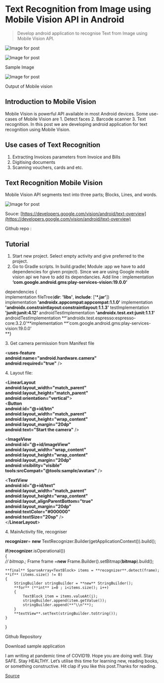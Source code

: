 # Text Recognition from Image using Mobile Vision API in Android

> Develop android application to recognise Text from Image using Mobile Vision API.

![Image for post](https://miro.medium.com/max/28/1*of40W-Yv-Jo3q-QX37rVAg.png?q=20)

![Image for post](https://miro.medium.com/max/2160/1*of40W-Yv-Jo3q-QX37rVAg.png)

Sample Image

![Image for post](https://miro.medium.com/max/2130/1*xBLaf6nxkhrEa8-RXKwy4Q.jpeg)

Output of Mobile vision

Introduction to Mobile Vision
-----------------------------

Mobile Vision is powerful API available in most Android devices. Some use-cases of Mobile Vision are 1. Detect faces 2. Barcode scanner 3. Text recognition. In this post we are developing android application for text recognition using Mobile Vision.

Use cases of Text Recognition
-----------------------------

1.  Extracting Invoices parameters from Invoice and Bills
2.  Digitising documents
3.  Scanning vouchers, cards and etc.

Text Recognition Mobile Vision
------------------------------

Mobile Vision API segments text into three parts; Blocks, Lines, and words.

![Image for post](https://miro.medium.com/max/3532/1*ukvZg9kDbGNdJlHh6UC3BQ.png)

Souce: [https://developers.google.com/vision/android/text-overview](https://developers.google.com/vision/android/text-overview)

Github repo :

Tutorial
--------

1.  Start new project. Select empty activity and give preferred to the project.
2.  Go to Gradle scripts. In build.gradle( Module :app we have to add dependencies for given project). Since we are using Google mobile vision api we have to add its dependancies. Add line : implementation **‘com.google.android.gms:play-services-vision:19.0.0’**

dependencies {  
    implementation fileTree(**dir**: **'libs'**, **include**: \[**'\*.jar'**\])  
    implementation **'androidx.appcompat:appcompat:1.1.0'** implementation **'androidx.constraintlayout:constraintlayout:1.1.3'** testImplementation **'junit:junit:4.12'** androidTestImplementation **'androidx.test.ext:junit:1.1.1'** androidTestImplementation **'androidx.test.espresso:espresso-core:3.2.0'**implementation **'com.google.android.gms:play-services-vision:19.0.0'  
**}

3\. Get camera permission from Manifest file

<**uses-feature  
    android:name="android.hardware.camera"  
    android:required="true"** />

4\. Layout file:

<**LinearLayout  
    android:layout\_width="match\_parent"  
    android:layout\_height="match\_parent"  
    android:orientation="vertical"**\>  
<**Button  
    android:id="@+id/btn"  
    android:layout\_width="match\_parent"  
    android:layout\_height="wrap\_content"  
    android:layout\_margin="20dp"  
    android:text="Start the camera"** />

<**ImageView  
    android:id="@+id/imageView"  
    android:layout\_width="wrap\_content"  
    android:layout\_height="wrap\_content"  
    android:layout\_margin="20dp"  
    android:visibility="visible"  
    tools:srcCompat="@tools:sample/avatars"** />

<**TextView  
    android:id="@+id/text"  
    android:layout\_width="match\_parent"  
    android:layout\_height="wrap\_content"  
    android:layout\_alignParentBottom="true"  
    android:layout\_margin="20dp"  
    android:textColor="#000000"  
    android:textSize="20sp"** />  
</**LinearLayout**\>

4\. MainActivity file, recogniser

**recognizer**\=  **new** TextRecognizer.Builder(getApplicationContext()).build();

**if**(**recognizer**.isOperational())  
{  
   _// bitmap.;_ Frame frame =**new** Frame.Builder().setBitmap(**bitmap**).build();

    **final** SparseArray<TextBlock> items = **recognizer**.detect(frame);  
    **if** (items.size() != 0)  
    {  
        StringBuilder stringBuilder = **new** StringBuilder();  
        **for** (**int** i=0 ; i<items.size(); i++)  
        {  
            TextBlock item = items.valueAt(i);  
            stringBuilder.append(item.getValue());  
            stringBuilder.append(**"\\n"**);  
        }  
        **textView**.setText(stringBuilder.toString());  
    }  
}

Github Repository

Download sample application

I am writing at pandemic time of COVID19. Hope you are doing well. Stay SAFE. Stay HEALTHY. Let’s utilise this time for learning new, reading books, or something constructive. Hit clap if you like this post.Thanks for reading.


[Source](https://shreeshivpatel.medium.com/text-recognition-from-image-using-mobile-vision-api-in-android-b604f433e2c4)